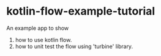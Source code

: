 # kotlin-flow-example-tutorial
An example app to show 
1) how to use kotlin flow.
2) how to unit test the flow using 'turbine' library.
